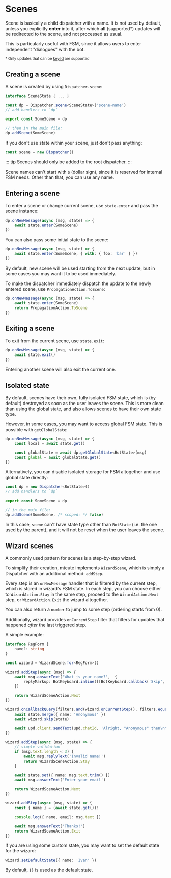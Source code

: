 # Scenes

Scene is basically a child dispatcher with a name. It is not used by default,
unless you explicitly **enter** into it, after which **all** (supported*)
updates will be redirected to the scene, and not processed as usual.

This is particularly useful with FSM, since it allows users to
enter independent "dialogues" with the bot.

<!-- Full example: TODO LINK -->

<p><small>* Only updates that can be <a href="./state#keying">keyed</a> are supported</small></p>

## Creating a scene

A scene is created by using `Dispatcher.scene`:

```ts
interface SceneState { ... }

const dp = Dispatcher.scene<SceneState>('scene-name')
// add handlers to `dp`

export const SomeScene = dp

// then in the main file:
dp.addScene(SomeScene)
```

If you don't use state within your scene, just don't pass anything:

```ts
const scene = new Dispatcher()
```

::: tip
Scenes should only be added to the root dispatcher.
:::

Scene names can't start with `$` (dollar sign), since it is reserved
for internal FSM needs. Other than that, you can use any name.

## Entering a scene

To enter a scene or change current scene, use `state.enter` and pass the scene instance:

```ts
dp.onNewMessage(async (msg, state) => {
    await state.enter(SomeScene)
})
```

You can also pass some initial state to the scene:
```ts
dp.onNewMessage(async (msg, state) => {
    await state.enter(SomeScene, { with: { foo: 'bar' } })
})
```

By default, new scene will be used starting from the next update,
but in some cases you may want it to be used immediately.

To make the dispatcher immediately dispatch the update to the newly
entered scene, use `PropagationAction.ToScene`:

```ts
dp.onNewMessage(async (msg, state) => {
    await state.enter(SomeScene)
    return PropagationAction.ToScene
})
```

## Exiting a scene

To exit from the current scene, use `state.exit`:

```ts
dp.onNewMessage(async (msg, state) => {
    await state.exit()
})
```

Entering another scene will also exit the current one.

## Isolated state

By default, scenes have their own, fully isolated FSM state,
which is (by default) destroyed as soon as the user leaves the scene.
This is more clean than using the global state, and also allows
scenes to have their own state type.

However, in some cases, you may want to access global FSM state.
This is possible with `getGlobalState`:

```ts
dp.onNewMessage(async (msg, state) => {
    const local = await state.get()

    const globalState = await dp.getGlobalState<BotState>(msg)
    const global = await globalState.get()
})
```

Alternatively, you can disable isolated storage for FSM altogether and use
global state directly:

```ts
const dp = new Dispatcher<BotState>()
// add handlers to `dp`

export const SomeScene = dp

// in the main file:
dp.addScene(SomeScene, /* scoped: */ false)
```

In this case, `scene` can't have state type other than `BotState` (i.e. the
one used by the parent), and it will not be reset when the user
leaves the scene.


## Wizard scenes

A commonly used pattern for scenes is a step-by-step wizard.

To simplify their creation, mtcute implements `WizardScene`,
which is simply a Dispatcher with an additional method: `addStep`.

Every step is an `onNewMessage` handler that is filtered by the current
step, which is stored in wizard's FSM state. In each step, you can
choose either to `WizardAction.Stay` in the same step, proceed to the
`WizardAction.Next` step, or `WizardAction.Exit` the wizard altogether.

You can also return a `number` to jump to some step (ordering starts from 0).

Additionally, wizard provides `onCurrentStep` filter that filters for updates that
happened *after* the last triggered step.

<!-- A simple example (full example TODO LINK): -->
A simple example:

```ts
interface RegForm {
    name?: string
}

const wizard = WizardScene.for<RegForm>()

wizard.addStep(async (msg) => {
    await msg.answerText('What is your name?',  {
        replyMarkup: BotKeyboard.inline([[BotKeyboard.callback('Skip', 'SKIP')]]),
    })

    return WizardSceneAction.Next
})

wizard.onCallbackQuery(filters.and(wizard.onCurrentStep(), filters.equals('SKIP')), async (upd, state) => {
    await state.merge({ name: 'Anonymous' })
    await wizard.skip(state)

    await upd.client.sendText(upd.chatId, 'Alright, "Anonymous" then\n\nNow enter your email')
})

wizard.addStep(async (msg, state) => {
    // simple validation
    if (msg.text.length < 3) {
        await msg.replyText('Invalid name!')
        return WizardSceneAction.Stay
    }

    await state.set({ name: msg.text.trim() })
    await msg.answerText('Enter your email')

    return WizardSceneAction.Next
})

wizard.addStep(async (msg, state) => {
    const { name } = (await state.get())!

    console.log({ name, email: msg.text })

    await msg.answerText('Thanks!')
    return WizardSceneAction.Exit
})
```

If you are using some custom state, you may want to set the default
state for the wizard:

```ts
wizard.setDefaultState({ name: 'Ivan' })
```

By default, `{}` is used as the default state.
